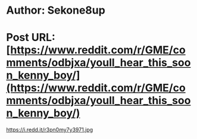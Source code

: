 # Author: Sekone8up
# Post URL: [https://www.reddit.com/r/GME/comments/odbjxa/youll_hear_this_soon_kenny_boy/](https://www.reddit.com/r/GME/comments/odbjxa/youll_hear_this_soon_kenny_boy/)


https://i.redd.it/r3pn0my7y3971.jpg